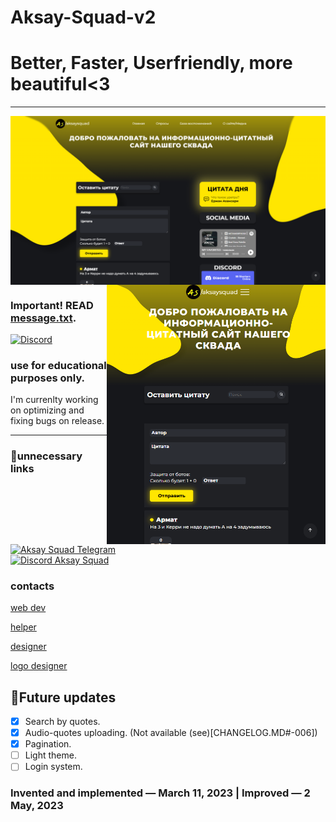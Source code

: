 # Aksay-Squad-v2

<h1>Better, Faster, Userfriendly, more beautiful<3</h1>
<hr />
<img align="center" title="borabora" alt="IMG" src="/images/view___aksaysquad.png" />
<img align="right" title="borabora" alt="IMG" width="350px" src="/images/view___aksaysquad__mobile.png" />
 
### Important! READ [message.txt](https://github.com/damirTAG/Aksay-Squad-v2/blob/main/Aksay%20Squad/message.txt).
 <a href="https://discord.gg/NpbeqAe9tj" target="_blank">
  <img alt="Discord" src="https://img.shields.io/discord/731124657603739719?logo=discord&logoColor=%23fff&style=for-the-badge" title="click!">
 </a>
 
### use for educational purposes only.
 
 I'm currenlty working on optimizing and fixing bugs on release.
<hr />
 
### 💩unnecessary links
[![Aksay Squad Telegram](https://img.shields.io/badge/Telegram-%40aksaysquad-yellowgreen)](https://t.me/aksaysquad) <br />
[![Discord Aksay Squad](https://img.shields.io/badge/Discord-aksaysquad.gg-blue)](https://discord.gg/NpbeqAe9tj)
 
### contacts
[web dev](https://t.me/damirtag)
 
[helper](https://t.me/aswsss)
 
[designer](https://t.me/beerliyo)
 
[logo designer](https://t.me/NajsosodjdtsjamsksoSoxfud8eik2o0)
 
 ## 💯Future updates
- [x] Search by quotes.
- [x] Audio-quotes uploading. (Not available (see)[CHANGELOG.MD#-006])
- [x] Pagination.
- [ ] Light theme.
- [ ] Login system.

### Invented and implemented — March 11, 2023 | Improved — 2 May, 2023
